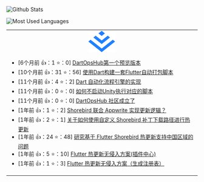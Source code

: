 ![Github Stats](https://github-readme-stats.vercel.app/api?username=josercc&show_icons=true&theme=light&count_private=true)

![Most Used Languages](https://github-readme-stats.vercel.app/api/top-langs/?username=josercc&theme=light&layout=compact&hide=html)

<!-- multi-platform-posts start -->
  <table align="center">
      <tr>
        <td align="center" width="800px" valign="top">
          <div align="center"><img src='https://raw.githubusercontent.com/baozouai/multi-platform-posts-action/main/assets/juejin.svg' alt='juejin'/></div>
<ul>
<li align='left'>[6个月前 👍：1  ⭐：0]
      <a href="https://juejin.cn/post/7367306429054992399" target="_blank">DartOpsHub第一个预览版本</a>
      </li>
<li align='left'>[10个月前 👍：31  ⭐：56]
      <a href="https://juejin.cn/post/7317467562879303714" target="_blank">使用Dart构建一套Flutter自动打包脚本</a>
      </li>
<li align='left'>[11个月前 👍：4  ⭐：2]
      <a href="https://juejin.cn/post/7310034974425088052" target="_blank">Dart 自动化流程引擎的实现</a>
      </li>
<li align='left'>[11个月前 👍：0  ⭐：0]
      <a href="https://juejin.cn/post/7308636457175007284" target="_blank">如何不启动Unity执行对应的脚本</a>
      </li>
<li align='left'>[11个月前 👍：0  ⭐：0]
      <a href="https://juejin.cn/post/7306017890075312143" target="_blank">DartOpsHub 社区成立了</a>
      </li>
<li align='left'>[1年前 👍：1  ⭐：2]
      <a href="https://juejin.cn/post/7296371846756745250" target="_blank">Shorebird 联合 Appwrite 实现更新逻辑？</a>
      </li>
<li align='left'>[1年前 👍：2  ⭐：1]
      <a href="https://juejin.cn/post/7295767535528525839" target="_blank">关于如何使用自定义 Shorebird  补丁下载路径进行热更新</a>
      </li>
<li align='left'>[1年前 👍：24  ⭐：48]
      <a href="https://juejin.cn/post/7293448897435271220" target="_blank">研究基于 Flutter Shorebird 热更新支持中国区域的问题</a>
      </li>
<li align='left'>[1年前 👍：5  ⭐：10]
      <a href="https://juejin.cn/post/7260752483055173692" target="_blank">Flutter 热更新无侵入方案(插件中心)</a>
      </li>
<li align='left'>[1年前 👍：1  ⭐：3]
      <a href="https://juejin.cn/post/7257705589140602941" target="_blank">Flutter 热更新无侵入方案（生成注册表）</a>
      </li>
</ul>
        </td>
      </tr>
    </table>
    <!-- multi-platform-posts end -->
